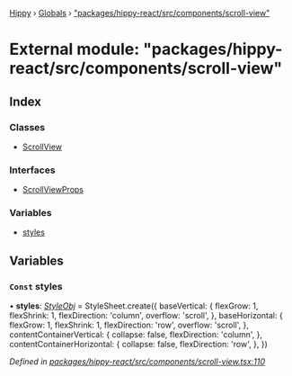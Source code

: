 [Hippy](../README.md) › [Globals](../globals.md) › ["packages/hippy-react/src/components/scroll-view"](_packages_hippy_react_src_components_scroll_view_.md)

# External module: "packages/hippy-react/src/components/scroll-view"

## Index

### Classes

* [ScrollView](../classes/_packages_hippy_react_src_components_scroll_view_.scrollview.md)

### Interfaces

* [ScrollViewProps](../interfaces/_packages_hippy_react_src_components_scroll_view_.scrollviewprops.md)

### Variables

* [styles](_packages_hippy_react_src_components_scroll_view_.md#const-styles)

## Variables

### `Const` styles

• **styles**: *[StyleObj](../interfaces/_packages_hippy_react_src_modules_stylesheet_.styleobj.md)* =  StyleSheet.create({
  baseVertical: {
    flexGrow: 1,
    flexShrink: 1,
    flexDirection: 'column',
    overflow: 'scroll',
  },
  baseHorizontal: {
    flexGrow: 1,
    flexShrink: 1,
    flexDirection: 'row',
    overflow: 'scroll',
  },
  contentContainerVertical: {
    collapse: false,
    flexDirection: 'column',
  },
  contentContainerHorizontal: {
    collapse: false,
    flexDirection: 'row',
  },
})

*Defined in [packages/hippy-react/src/components/scroll-view.tsx:110](https://github.com/jeromehan/Hippy/blob/6216275/packages/hippy-react/src/components/scroll-view.tsx#L110)*
